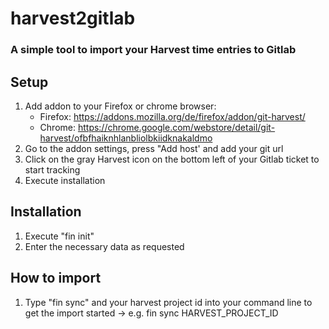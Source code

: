 # harvest2gitlab
### A simple tool to import your Harvest time entries to Gitlab

## Setup
1. Add addon to your Firefox or chrome browser:
    - Firefox: https://addons.mozilla.org/de/firefox/addon/git-harvest/
    - Chrome: https://chrome.google.com/webstore/detail/git-harvest/ofbfhaiknhlanbliolbkiidknakaldmo
2. Go to the addon settings, press "Add host' and add your git url
3. Click on the gray Harvest icon on the bottom left of your Gitlab ticket to start tracking
4. Execute installation


## Installation
1. Execute "fin init"
2. Enter the necessary data as requested

## How to import
1. Type "fin sync" and your harvest project id into your command line to get the import started
   -> e.g. fin sync HARVEST_PROJECT_ID
